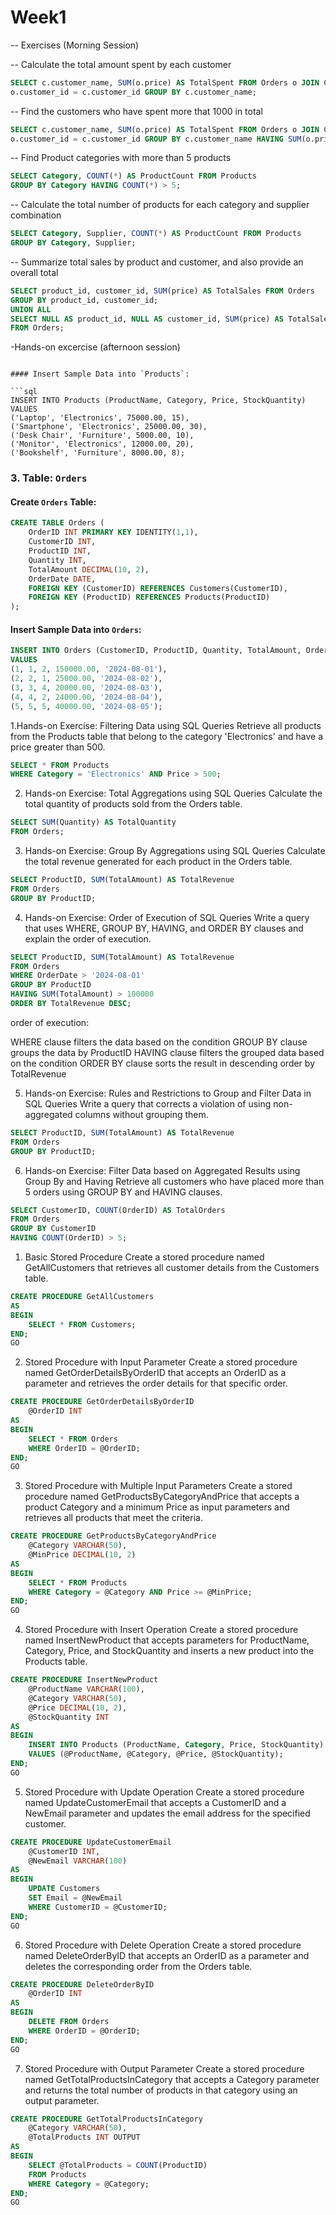 
# Week1

-- Exercises (Morning Session)

-- Calculate the total amount spent by each customer


```sql
SELECT c.customer_name, SUM(o.price) AS TotalSpent FROM Orders o JOIN Customers c ON
o.customer_id = c.customer_id GROUP BY c.customer_name;
```

-- Find the customers who have spent more that 1000 in total

```sql
SELECT c.customer_name, SUM(o.price) AS TotalSpent FROM Orders o JOIN Customers c ON
o.customer_id = c.customer_id GROUP BY c.customer_name HAVING SUM(o.price) > 1000;
```

-- Find Product categories with more than 5 products


```sql
SELECT Category, COUNT(*) AS ProductCount FROM Products
GROUP BY Category HAVING COUNT(*) > 5;
```

-- Calculate the total number of products for each category and supplier combination


```sql
SELECT Category, Supplier, COUNT(*) AS ProductCount FROM Products
GROUP BY Category, Supplier;
```

-- Summarize total sales by product and customer, and also provide an overall total


```sql
SELECT product_id, customer_id, SUM(price) AS TotalSales FROM Orders
GROUP BY product_id, customer_id;
UNION ALL
SELECT NULL AS product_id, NULL AS customer_id, SUM(price) AS TotalSales
FROM Orders;
```





-Hands-on excercise (afternoon session)


```

#### Insert Sample Data into `Products`:

```sql
INSERT INTO Products (ProductName, Category, Price, StockQuantity)
VALUES 
('Laptop', 'Electronics', 75000.00, 15),
('Smartphone', 'Electronics', 25000.00, 30),
('Desk Chair', 'Furniture', 5000.00, 10),
('Monitor', 'Electronics', 12000.00, 20),
('Bookshelf', 'Furniture', 8000.00, 8);
```

### **3. Table: `Orders`**

#### Create `Orders` Table:

```sql
CREATE TABLE Orders (
    OrderID INT PRIMARY KEY IDENTITY(1,1),
    CustomerID INT,
    ProductID INT,
    Quantity INT,
    TotalAmount DECIMAL(10, 2),
    OrderDate DATE,
    FOREIGN KEY (CustomerID) REFERENCES Customers(CustomerID),
    FOREIGN KEY (ProductID) REFERENCES Products(ProductID)
);
```

#### Insert Sample Data into `Orders`:

```sql
INSERT INTO Orders (CustomerID, ProductID, Quantity, TotalAmount, OrderDate)
VALUES 
(1, 1, 2, 150000.00, '2024-08-01'),
(2, 2, 1, 25000.00, '2024-08-02'),
(3, 3, 4, 20000.00, '2024-08-03'),
(4, 4, 2, 24000.00, '2024-08-04'),
(5, 5, 5, 40000.00, '2024-08-05');
```


1.Hands-on Exercise: Filtering Data using SQL Queries
Retrieve all products from the Products table that belong to the category 'Electronics' and have a price greater than 500.

```sql
SELECT * FROM Products
WHERE Category = 'Electronics' AND Price > 500;
```



2. Hands-on Exercise: Total Aggregations using SQL Queries
Calculate the total quantity of products sold from the Orders table.

```sql
SELECT SUM(Quantity) AS TotalQuantity
FROM Orders;
```

3. Hands-on Exercise: Group By Aggregations using SQL Queries
Calculate the total revenue generated for each product in the Orders table.

```sql
SELECT ProductID, SUM(TotalAmount) AS TotalRevenue
FROM Orders
GROUP BY ProductID;
```

4. Hands-on Exercise: Order of Execution of SQL Queries
Write a query that uses WHERE, GROUP BY, HAVING, and ORDER BY clauses and explain the order of execution.

```sql
SELECT ProductID, SUM(TotalAmount) AS TotalRevenue
FROM Orders
WHERE OrderDate > '2024-08-01'
GROUP BY ProductID
HAVING SUM(TotalAmount) > 100000
ORDER BY TotalRevenue DESC;
```
order of execution:

WHERE clause filters the data based on the condition
GROUP BY clause groups the data by ProductID
HAVING clause filters the grouped data based on the condition
ORDER BY clause sorts the result in descending order by TotalRevenue



5. Hands-on Exercise: Rules and Restrictions to Group and Filter Data in SQL Queries
Write a query that corrects a violation of using non-aggregated columns without grouping them.

```sql
SELECT ProductID, SUM(TotalAmount) AS TotalRevenue
FROM Orders
GROUP BY ProductID;
```

6. Hands-on Exercise: Filter Data based on Aggregated Results using Group By and Having
Retrieve all customers who have placed more than 5 orders using GROUP BY and HAVING clauses.

```sql
SELECT CustomerID, COUNT(OrderID) AS TotalOrders
FROM Orders
GROUP BY CustomerID
HAVING COUNT(OrderID) > 5;
```


1. Basic Stored Procedure
Create a stored procedure named GetAllCustomers that retrieves all customer details from the Customers table.

```sql
CREATE PROCEDURE GetAllCustomers
AS
BEGIN
    SELECT * FROM Customers;
END;
GO
```

2. Stored Procedure with Input Parameter
Create a stored procedure named GetOrderDetailsByOrderID that accepts an OrderID as a parameter and retrieves the order details for that specific order.

```sql
CREATE PROCEDURE GetOrderDetailsByOrderID
    @OrderID INT
AS
BEGIN
    SELECT * FROM Orders
    WHERE OrderID = @OrderID;
END;
GO
```

3. Stored Procedure with Multiple Input Parameters
Create a stored procedure named GetProductsByCategoryAndPrice that accepts a product Category and a minimum Price as input parameters and retrieves all products that meet the criteria.

```sql
CREATE PROCEDURE GetProductsByCategoryAndPrice
    @Category VARCHAR(50),
    @MinPrice DECIMAL(10, 2)
AS
BEGIN
    SELECT * FROM Products
    WHERE Category = @Category AND Price >= @MinPrice;
END;
GO
```

4. Stored Procedure with Insert Operation
Create a stored procedure named InsertNewProduct that accepts parameters for ProductName, Category, Price, and StockQuantity and inserts a new product into the Products table.

```sql
CREATE PROCEDURE InsertNewProduct
    @ProductName VARCHAR(100),
    @Category VARCHAR(50),
    @Price DECIMAL(10, 2),
    @StockQuantity INT
AS
BEGIN
    INSERT INTO Products (ProductName, Category, Price, StockQuantity)
    VALUES (@ProductName, @Category, @Price, @StockQuantity);
END;
GO
```

5. Stored Procedure with Update Operation
Create a stored procedure named UpdateCustomerEmail that accepts a CustomerID and a NewEmail parameter and updates the email address for the specified customer.

```sql
CREATE PROCEDURE UpdateCustomerEmail
    @CustomerID INT,
    @NewEmail VARCHAR(100)
AS
BEGIN
    UPDATE Customers
    SET Email = @NewEmail
    WHERE CustomerID = @CustomerID;
END;
GO
```

6. Stored Procedure with Delete Operation
Create a stored procedure named DeleteOrderByID that accepts an OrderID as a parameter and deletes the corresponding order from the Orders table.

```sql
CREATE PROCEDURE DeleteOrderByID
    @OrderID INT
AS
BEGIN
    DELETE FROM Orders
    WHERE OrderID = @OrderID;
END;
GO
```


7. Stored Procedure with Output Parameter
Create a stored procedure named GetTotalProductsInCategory that accepts a Category parameter and returns the total number of products in that category using an output parameter.

```sql
CREATE PROCEDURE GetTotalProductsInCategory
    @Category VARCHAR(50),
    @TotalProducts INT OUTPUT
AS
BEGIN
    SELECT @TotalProducts = COUNT(ProductID)
    FROM Products
    WHERE Category = @Category;
END;
GO
```